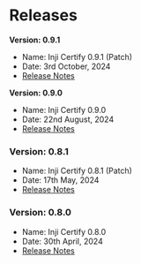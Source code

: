 # Releases

**Version: 0.9.1**

* Name: Inji Certify 0.9.1 (Patch)
* Date: 3rd October, 2024
* [Release Notes](version-0.9.1/)

**Version: 0.9.0**

* Name: Inji Certify 0.9.0
* Date: 22nd August, 2024
* [Release Notes](version-0.9.0/)

### Version: 0.8.1 <a href="#version-0.8.0" id="version-0.8.0"></a>

* Name: Inji Certify 0.8.1 (Patch)
* Date: 17th May, 2024
* [Release Notes](release-notes.md)

### Version: 0.8.0 <a href="#version-0.8.0" id="version-0.8.0"></a>

* Name: Inji Certify 0.8.0
* Date: 30th April, 2024
* [Release Notes](https://docs.mosip.io/inji/inji-certify/releases/release-notes)
